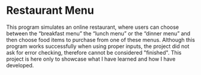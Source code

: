 # Restaurant Menu

This program simulates an online restaurant, where users can choose between the “breakfast menu” the “lunch menu” or the “dinner menu” and then choose food items to purchase from one of these menus. Although this program works successfully when using proper inputs, the project did not ask for error checking, therefore cannot be considered "finished". This project is here only to showcase what I have learned and how I have developed.
